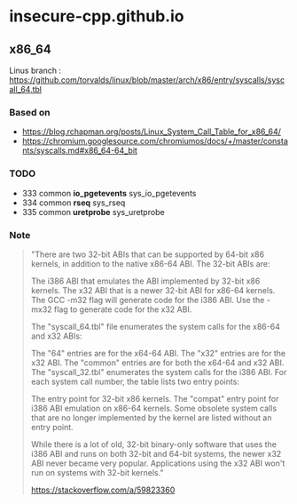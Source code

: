 # insecure-cpp.github.io

## x86_64

Linus branch : https://github.com/torvalds/linux/blob/master/arch/x86/entry/syscalls/syscall_64.tbl

### Based on 

* https://blog.rchapman.org/posts/Linux_System_Call_Table_for_x86_64/
* https://chromium.googlesource.com/chromiumos/docs/+/master/constants/syscalls.md#x86_64-64_bit

### TODO

* 333	common	__io_pgetevents__	sys_io_pgetevents
* 334	common	__rseq__			sys_rseq
* 335	common	__uretprobe__		sys_uretprobe

### Note

> "There are two 32-bit ABIs that can be supported by 64-bit x86 kernels, in addition to the native x86-64 ABI. The 32-bit ABIs are:
>
> The i386 ABI that emulates the ABI implemented by 32-bit x86 kernels.
The x32 ABI that is a newer 32-bit ABI for x86-64 kernels.
The GCC -m32 flag will generate code for the i386 ABI. Use the -mx32 flag to generate code for the x32 ABI.
>
> The "syscall_64.tbl" file enumerates the system calls for the x86-64 and x32 ABIs:
>
> The "64" entries are for the x64-64 ABI.
The "x32" entries are for the x32 ABI.
The "common" entries are for both the x64-64 and x32 ABI.
The "syscall_32.tbl" enumerates the system calls for the i386 ABI. For each system call number, the table lists two entry points:
>
> The entry point for 32-bit x86 kernels.
The "compat" entry point for i386 ABI emulation on x86-64 kernels.
Some obsolete system calls that are no longer implemented by the kernel are listed without an entry point.
>
> While there is a lot of old, 32-bit binary-only software that uses the i386 ABI and runs on both 32-bit and 64-bit systems, the newer x32 ABI never became very popular. Applications using the x32 ABI won't run on systems with 32-bit kernels."
> 
> https://stackoverflow.com/a/59823360